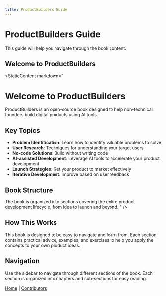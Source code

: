 ```yaml
---
title: ProductBuilders Guide
---
```


<script setup>
import StaticContent from '../.vitepress/theme/components/StaticContent.vue'
</script>

# ProductBuilders Guide

This guide will help you navigate through the book content.

## Welcome to ProductBuilders

<StaticContent 
  markdown="
# Welcome to ProductBuilders

ProductBuilders is an open-source book designed to help non-technical founders build digital products using AI tools.

## Key Topics

- **Problem Identification**: Learn how to identify valuable problems to solve
- **User Research**: Techniques for understanding your target users
- **No-code Solutions**: Build without writing code
- **AI-assisted Development**: Leverage AI tools to accelerate your product development
- **Launch Strategies**: Get your product to market effectively
- **Iterative Development**: Improve based on user feedback

## Book Structure

The book is organized into sections covering the entire product development lifecycle, from idea to launch and beyond.
"
/>

## How This Works

This book is designed to be easy to navigate and learn from. Each section contains practical advice, examples, and exercises to help you apply the concepts to your own product ideas.

## Navigation

Use the sidebar to navigate through different sections of the book. Each section is organized into chapters and sub-sections for easy reading.

[Home](/) | [Contributors](/contributors) 